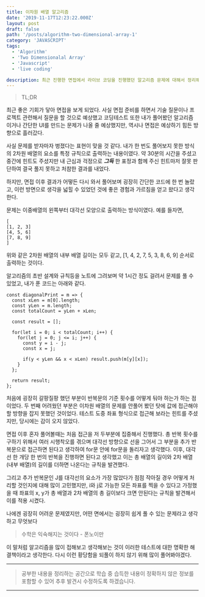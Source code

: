 ```yaml
---
title: 이차원 배열 알고리즘
date: '2019-11-17T12:23:22.000Z'
layout: post
draft: false
path: '/posts/algorithm-two-dimensional-array-1'
category: 'JAVASCRIPT'
tags:
  - 'Algorithm'
  - 'Two Dimensionalal Array'
  - 'Javascript'
  - 'live coding'

description: 최근 진행한 면접에서 라이브 코딩을 진행했던 알고리즘 문제에 대해서 정리해보고자 한다. 알고리즘 초심자로써 틈틈히 공부를 해야겠다는 깨달음을 얻고 왔다.
---
```


> TL;DR

최근 좋은 기회가 닿아 면접을 보게 되었다. 사실 면접 준비를 하면서 기술 질문이나 프로젝트 관련해서 질문을 할 것으로 예상했고 코딩테스트 또한 내가 풀어봤던 알고리즘 이거나 간단한 UI를 만드는 문제가 나올 줄 예상했지만, 역시나 면접은 예상하기 힘든 방향으로 흘러갔다.

사실 문제를 받자마자 벙졌다는 표현이 맞을 것 같다. 내가 한 번도 풀어보지 못한 방식의 2차원 배열의 요소를 특정 규칙으로 출력하는 내용이였다. 약 30분의 시간을 주셨고 중간에 힌트도 주셨지만 내 근심과 걱정으로 ***그득*** 한 표정과 함께 주신 힌트마저 잘못 판단하여 결국 풀지 못하고 처참한 결과를 내었다.

하지만, 면접 이후 결과가 어떻든 다시 와서 풀어보며 굉장히 간단한 코드에 한 번 놀랐고, 이런 방면으로 생각을 넓힐 수 있었던 것에 좋은 경험과 가르침을 얻고 왔다고 생각한다.

문제는 이중배열의 왼쪽부터 대각선 모양으로 출력하는 방식이였다.
예를 들자면,
```
[
[1, 2, 3]
[4, 5, 6]
[7, 8, 9]
]
```
위와 같은 2차원 배열의 내부 배열 길이는 모두 같고, [1, 4, 2, 7, 5, 3, 8, 6, 9] 순서로 출력하는 것이다.

알고리즘의 초반 설계와 규칙등을 노트에 그려보며 약 1시간 정도 걸려서 문제를 풀 수 있었고, 내가 푼 코드는 아래와 같다.

```
const diagonalPrint = m => {
  const xLen = m[0].length;
  const yLen = m.length;
  const totalCount = yLen + xLen;

  const result = [];

  for(let i = 0; i < totalCount; i++) {
    for(let j = 0; j <= i; j++) {
      const y = i - j;
      const x = j;

      if(y < yLen && x < xLen) result.push(m[y][x]);
    }
  };

  return result;
};
```

처음에 굉장히 갈팡질팡 했던 부분이 반복문의 기준 횟수를 어떻게 둬야 하는가 하는 점이었다. 두 번째 어려웠던 부분은 이차원 배열의 문제를 안풀어 봤던 탓에 값에 접근해야 할 방향을 잡지 못했던 것이었다. 테스트 도중 좌표 형식으로 접근해 보라는 힌트를 주셨지만, 당시에는 감이 오지 않았다.

면접 이후 혼자 풀어볼때는 처음 접근을 저 두부분에 집중해서 진행했다. 총 반복 횟수를 구하기 위해서 여러 시행착오를 겪으며 대각선 방향으로 선을 그어서 그 부분을 추가 반복문으로 접근하면 된다고 생각하여 for문 안에 for문을 돌리자고 생각했다. 이후, 대각선 한 개당 한 번의 반복을 진행하면 된다고 생각했고 이는 총 배열의 길이와 2차 배열 (내부 배열)의 길이를 더하면 나온다는 규칙을 발견했다.

그리고 추가 반복문인 J를 대각선의 요소가 가장 많았다가 점점 작아질 경우 어떻게 처리할 것인지에 대해 많이 고민했지만, i와 j로 가능한 모든 좌표를 찍을 수 있다고 가정했을 때 좌표의 x, y가 총 배열과 2차 배열의 총 길이보다 크면 안된다는 규칙을 발견해서 이를 적용 시켰다.  

나에겐 굉장히 어려운 문제였지만, 어떤 면에서는 굉장히 쉽게 풀 수 있는 문제라고 생각하고 무엇보다
> 수학은 익숙해지는 것이다 - 폰노이만


이 말처럼 알고리즘을 많이 접해보고 생각해보는 것이 이러한 테스트에 대한 명확한 해결책이라고 생각한다. 다시 이런 황당함을 되풀이 하지 않기 위해 많이 풀어봐야겠다.
___

> 공부한 내용을 정리하는 공간으로 학습 중 습득한 내용이 정확하지 않은 정보를 포함할 수 있어 추후 발견시 수정하도록 하겠습니다.

---
